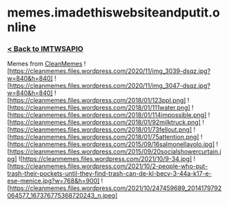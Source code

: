 # memes.imadethiswebsiteandputit.online
### [< Back to IMTWSAPIO](https://imadethiswebsiteandputit.online/)
Memes from [CleanMemes](https://cleanmemes.com/)
![https://cleanmemes.files.wordpress.com/2020/11/img_3039-dsqz.jpg?w=840&h=840]
![https://cleanmemes.files.wordpress.com/2020/11/img_3047-dsqz.jpg?w=840&h=840]
![https://cleanmemes.files.wordpress.com/2018/01/123ppl.png]
![https://cleanmemes.files.wordpress.com/2018/01/111water.png]
![https://cleanmemes.files.wordpress.com/2018/01/114impossible.png]
![https://cleanmemes.files.wordpress.com/2018/01/92milktruck.png]
![https://cleanmemes.files.wordpress.com/2018/01/73fellout.png]
![https://cleanmemes.files.wordpress.com/2018/01/75attention.png]
![https://cleanmemes.files.wordpress.com/2015/09/16salmonellayolo.jpg]
![https://cleanmemes.files.wordpress.com/2015/09/20socialshowercurtain.jpg]
![https://cleanmemes.files.wordpress.com/2021/10/9-34.jpg]
![https://cleanmemes.files.wordpress.com/2021/10/2-people-who-put-trash-their-pockets-until-they-find-trash-can-de-kl-becv-3-44a-k17-e-ese-menice.jpg?w=768&h=900]
![https://cleanmemes.files.wordpress.com/2021/10/247459689_2014179792064577_167376775368720243_n.jpeg]
